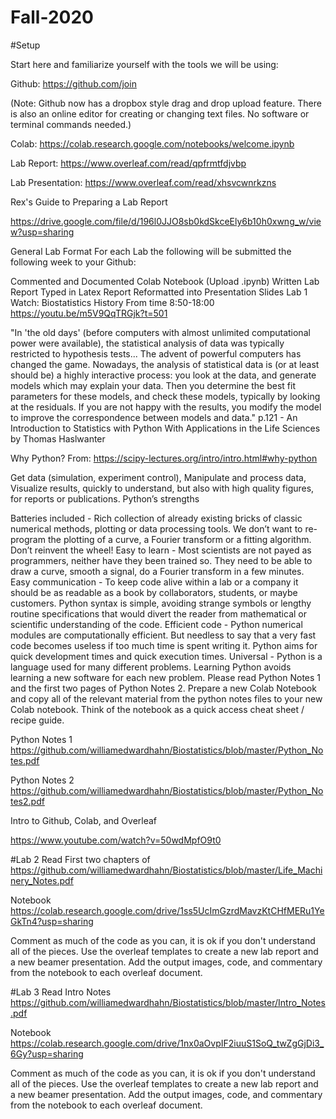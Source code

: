 # Fall-2020

#Setup


Start here and familiarize yourself with the tools we will be using:

Github: https://github.com/join

(Note: Github now has a dropbox style drag and drop upload feature. There is also an online editor for creating or changing text files. No software or terminal commands needed.)

Colab: https://colab.research.google.com/notebooks/welcome.ipynb

Lab Report: https://www.overleaf.com/read/qpfrmtfdjvbp

Lab Presentation: https://www.overleaf.com/read/xhsvcwnrkzns

Rex's Guide to Preparing a Lab Report

https://drive.google.com/file/d/196l0JJO8sb0kdSkceEly6b10h0xwng_w/view?usp=sharing

General Lab Format
For each Lab the following will be submitted the following week to your Github:

Commented and Documented Colab Notebook (Upload .ipynb)
Written Lab Report Typed in Latex
Report Reformatted into Presentation Slides
Lab 1
Watch: Biostatistics History
From time 8:50-18:00 https://youtu.be/m5V9QqTRGjk?t=501

"In 'the old days' (before computers with almost unlimited computational power were available), the statistical analysis of data was typically restricted to hypothesis tests... The advent of powerful computers has changed the game. Nowadays, the analysis of statistical data is (or at least should be) a highly interactive process: you look at the data, and generate models which may explain your data. Then you determine the best fit parameters for these models, and check these models, typically by looking at the residuals. If you are not happy with the results, you modify the model to improve the correspondence between models and data." p.121 - An Introduction to Statistics with Python With Applications in the Life Sciences by Thomas Haslwanter

Why Python?
From: https://scipy-lectures.org/intro/intro.html#why-python

Get data (simulation, experiment control),
Manipulate and process data,
Visualize results, quickly to understand, but also with high quality figures, for reports or publications.
Python’s strengths

Batteries included - Rich collection of already existing bricks of classic numerical methods, plotting or data processing tools. We don’t want to re-program the plotting of a curve, a Fourier transform or a fitting algorithm. Don’t reinvent the wheel!
Easy to learn - Most scientists are not payed as programmers, neither have they been trained so. They need to be able to draw a curve, smooth a signal, do a Fourier transform in a few minutes.
Easy communication - To keep code alive within a lab or a company it should be as readable as a book by collaborators, students, or maybe customers. Python syntax is simple, avoiding strange symbols or lengthy routine specifications that would divert the reader from mathematical or scientific understanding of the code.
Efficient code - Python numerical modules are computationally efficient. But needless to say that a very fast code becomes useless if too much time is spent writing it. Python aims for quick development times and quick execution times.
Universal - Python is a language used for many different problems. Learning Python avoids learning a new software for each new problem.
Please read Python Notes 1 and the first two pages of Python Notes 2. Prepare a new Colab Notebook and copy all of the relevant material from the python notes files to your new Colab notebook. Think of the notebook as a quick access cheat sheet / recipe guide.

Python Notes 1 https://github.com/williamedwardhahn/Biostatistics/blob/master/Python_Notes.pdf

Python Notes 2 https://github.com/williamedwardhahn/Biostatistics/blob/master/Python_Notes2.pdf

Intro to Github, Colab, and Overleaf

https://www.youtube.com/watch?v=50wdMpfO9t0

#Lab 2
Read
First two chapters of https://github.com/williamedwardhahn/Biostatistics/blob/master/Life_Machinery_Notes.pdf

Notebook
https://colab.research.google.com/drive/1ss5UcImGzrdMavzKtCHfMERu1YeGkTn4?usp=sharing

Comment as much of the code as you can, it is ok if you don't understand all of the pieces. Use the overleaf templates to create a new lab report and a new beamer presentation. Add the output images, code, and commentary from the notebook to each overleaf document.

#Lab 3
Read
Intro Notes https://github.com/williamedwardhahn/Biostatistics/blob/master/Intro_Notes.pdf

Notebook
https://colab.research.google.com/drive/1nx0aOvpIF2iuuS1SoQ_twZgGjDi3_6Gy?usp=sharing

Comment as much of the code as you can, it is ok if you don't understand all of the pieces. Use the overleaf templates to create a new lab report and a new beamer presentation. Add the output images, code, and commentary from the notebook to each overleaf document.
